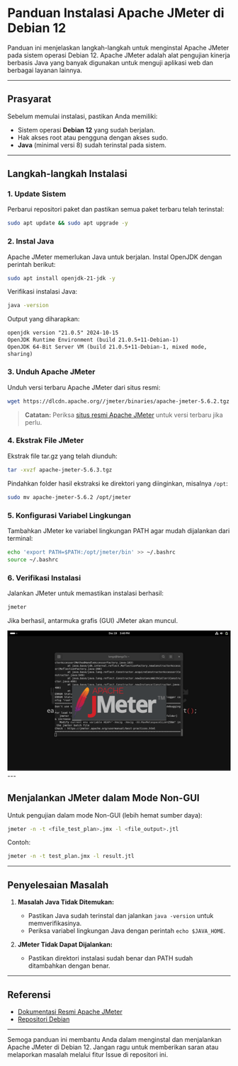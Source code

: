 # Panduan Instalasi Apache JMeter di Debian 12

Panduan ini menjelaskan langkah-langkah untuk menginstal Apache JMeter pada sistem operasi Debian 12. Apache JMeter adalah alat pengujian kinerja berbasis Java yang banyak digunakan untuk menguji aplikasi web dan berbagai layanan lainnya.

---

## Prasyarat

Sebelum memulai instalasi, pastikan Anda memiliki:

- Sistem operasi **Debian 12** yang sudah berjalan.
- Hak akses root atau pengguna dengan akses sudo.
- **Java** (minimal versi 8) sudah terinstal pada sistem.

---

## Langkah-langkah Instalasi

### 1. Update Sistem

Perbarui repositori paket dan pastikan semua paket terbaru telah terinstal:

```bash
sudo apt update && sudo apt upgrade -y
```

### 2. Instal Java

Apache JMeter memerlukan Java untuk berjalan. Instal OpenJDK dengan perintah berikut:

```bash
sudo apt install openjdk-21-jdk -y
```

Verifikasi instalasi Java:

```bash
java -version
```

Output yang diharapkan:

```plaintext
openjdk version "21.0.5" 2024-10-15
OpenJDK Runtime Environment (build 21.0.5+11-Debian-1)
OpenJDK 64-Bit Server VM (build 21.0.5+11-Debian-1, mixed mode, sharing)
```

### 3. Unduh Apache JMeter

Unduh versi terbaru Apache JMeter dari situs resmi:

```bash
wget https://dlcdn.apache.org//jmeter/binaries/apache-jmeter-5.6.2.tgz
```

> **Catatan:** Periksa [situs resmi Apache JMeter](https://jmeter.apache.org/) untuk versi terbaru jika perlu.

### 4. Ekstrak File JMeter

Ekstrak file tar.gz yang telah diunduh:

```bash
tar -xvzf apache-jmeter-5.6.3.tgz
```

Pindahkan folder hasil ekstraksi ke direktori yang diinginkan, misalnya `/opt`:

```bash
sudo mv apache-jmeter-5.6.2 /opt/jmeter
```

### 5. Konfigurasi Variabel Lingkungan

Tambahkan JMeter ke variabel lingkungan PATH agar mudah dijalankan dari terminal:

```bash
echo 'export PATH=$PATH:/opt/jmeter/bin' >> ~/.bashrc
source ~/.bashrc
```

### 6. Verifikasi Instalasi

Jalankan JMeter untuk memastikan instalasi berhasil:

```bash
jmeter
```

Jika berhasil, antarmuka grafis (GUI) JMeter akan muncul.

<img src="image/img1.png">
---

## Menjalankan JMeter dalam Mode Non-GUI

Untuk pengujian dalam mode Non-GUI (lebih hemat sumber daya):

```bash
jmeter -n -t <file_test_plan>.jmx -l <file_output>.jtl
```

Contoh:

```bash
jmeter -n -t test_plan.jmx -l result.jtl
```

---

## Penyelesaian Masalah

1. **Masalah Java Tidak Ditemukan:**
   - Pastikan Java sudah terinstal dan jalankan `java -version` untuk memverifikasinya.
   - Periksa variabel lingkungan Java dengan perintah `echo $JAVA_HOME`.

2. **JMeter Tidak Dapat Dijalankan:**
   - Pastikan direktori instalasi sudah benar dan PATH sudah ditambahkan dengan benar.

---

## Referensi

- [Dokumentasi Resmi Apache JMeter](https://jmeter.apache.org/)
- [Repositori Debian](https://www.debian.org/)

---

Semoga panduan ini membantu Anda dalam menginstal dan menjalankan Apache JMeter di Debian 12. Jangan ragu untuk memberikan saran atau melaporkan masalah melalui fitur Issue di repositori ini.
